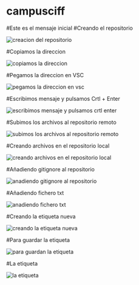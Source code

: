 # campusciff
#Este es el mensaje inicial
#Creando el repositorio



![creacion del repositorio](https://user-images.githubusercontent.com/45201509/48904534-f932e980-ee5e-11e8-992f-b49ee22a5df9.png)



#Copiamos la direccion



![copiamos la direccion](https://user-images.githubusercontent.com/45201509/48904772-c4736200-ee5f-11e8-93f2-fa11d7acb62e.png)



#Pegamos la direccion en VSC


![pegamos la direccion en vsc](https://user-images.githubusercontent.com/45201509/48904840-07353a00-ee60-11e8-9bbb-6eddda52a9ba.png)



#Escribimos mensaje y pulsamos Crtl + Enter



![escribimos mensaje y pulsamos crtl enter](https://user-images.githubusercontent.com/45201509/48906227-18804580-ee64-11e8-97cb-8bffc42daa9e.png)



#Subimos los archivos al repositorio remoto



![subimos los archivos al repositorio remoto](https://user-images.githubusercontent.com/45201509/48906276-3c438b80-ee64-11e8-9987-cbf78781d069.png)



#Creando archivos en el repositorio local



![creando archivos en el repositorio local](https://user-images.githubusercontent.com/45201509/48906314-54b3a600-ee64-11e8-9d5a-5be0ce8513c2.png)



#Añadiendo gitignore al repositorio



![anadiendo gitignore al repositorio](https://user-images.githubusercontent.com/45201509/48906371-86c50800-ee64-11e8-952b-a3ceab3dde3d.png)



#Añadiendo fichero txt



![anadiendo fichero txt](https://user-images.githubusercontent.com/45201509/48906396-9f352280-ee64-11e8-8679-5fac7b64ef85.png)



#Creando la etiqueta nueva



![creando la etiqueta nueva](https://user-images.githubusercontent.com/45201509/48906431-b8d66a00-ee64-11e8-9bfd-d2771be7a587.png)



#Para guardar la etiqueta



![para guardan la etiqueta](https://user-images.githubusercontent.com/45201509/48906463-d0155780-ee64-11e8-9b51-8f3ef81b0d6e.png)



#La etiqueta




![la etiqueta](https://user-images.githubusercontent.com/45201509/48906508-f0ddad00-ee64-11e8-9730-b10365c44fc4.png)



